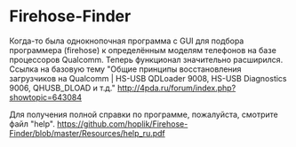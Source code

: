 # Firehose-Finder
Когда-то была однокнопочная программа с GUI для подбора программера (firehose) к определённым моделям телефонов на базе процессоров Qualcomm. Теперь функционал значительно расширился. Ссылка на базовую тему "Общие принципы восстановления загрузчиков на Qualcomm | HS-USB QDLoader 9008, HS-USB Diagnostics 9006, QHUSB_DLOAD и т.д."
http://4pda.ru/forum/index.php?showtopic=643084

Для получения полной справки по программе, пожалуйста, смотрите файл "help".
https://github.com/hoplik/Firehose-Finder/blob/master/Resources/help_ru.pdf
